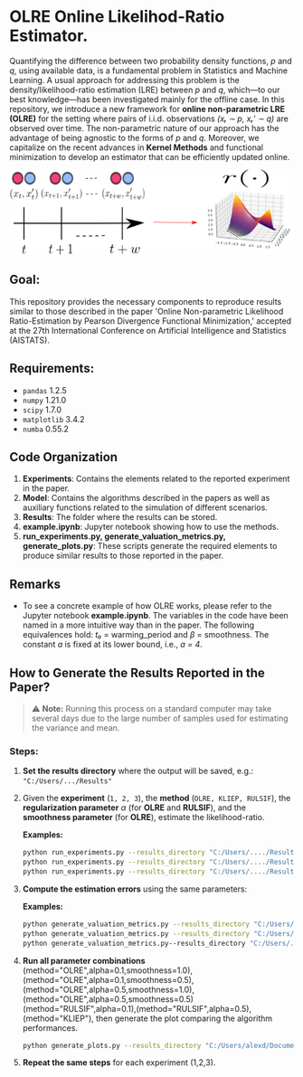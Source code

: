 # OLRE Online Likelihod-Ratio Estimator. 
Quantifying the difference between two probability density functions, *p* and *q*, using available data, is a fundamental problem in Statistics and Machine Learning. A usual approach for addressing this problem is the density/likelihood-ratio estimation (LRE) between *p* and *q*, which—to our best knowledge—has been investigated mainly for the offline case. In this repository, we introduce a new framework for **online non-parametric LRE (OLRE)** for the setting where pairs of i.i.d. observations *(xₜ ∼ p, xₜ' ∼ q)* are observed over time. The non-parametric nature of our approach has the advantage of being agnostic to the forms of *p* and *q*. Moreover, we capitalize on the recent advances in **Kernel Methods** and functional minimization to develop an estimator that can be efficiently updated online.

<div align="center">
  <img src="time_series_to_ratio.png" alt="OLRE Framework" width="600">
</div>

## Goal: 
This repository provides the necessary components to reproduce results similar to those described in the paper 'Online Non-parametric Likelihood Ratio-Estimation by Pearson Divergence Functional Minimization,' accepted at the 27th International Conference on Artificial Intelligence and Statistics (AISTATS).

## Requirements:
- `pandas` 1.2.5
- `numpy` 1.21.0
- `scipy` 1.7.0
- `matplotlib` 3.4.2
- `numba` 0.55.2

## Code Organization

1. **Experiments**: Contains the elements related to the reported experiment in the paper.
2. **Model**: Contains the algorithms described in the papers as well as auxiliary functions related to the simulation of different scenarios.
3. **Results**: The folder where the results can be stored.
4. **example.ipynb**: Jupyter notebook showing how to use the methods.
5. **run_experiments.py, generate_valuation_metrics.py, generate_plots.py**: These scripts generate the required elements to produce similar results to those reported in the paper.

## Remarks
- To see a concrete example of how OLRE works, please refer to the Jupyter notebook **example.ipynb**. The variables in the code have been named in a more intuitive way than in the paper. The following equivalences hold: *t₀* = warming_period and $\beta$ = smoothness. The constant *a* is fixed at its lower bound, i.e., *a = 4*.

## How to Generate the Results Reported in the Paper?

> ⚠️ **Note:** Running this process on a standard computer may take several days due to the large number of samples used for estimating the variance and mean.

### Steps:
1. **Set the results directory** where the output will be saved, e.g.:  
   `"C:/Users/.../Results"`

2. Given the **experiment** (`1, 2, 3`), the **method** (`OLRE, KLIEP, RULSIF`), the **regularization parameter** $\alpha$ (for **OLRE** and **RULSIF**), and the **smoothness parameter** (for **OLRE**), estimate the likelihood-ratio.  

   **Examples:**
   ```bash
   python run_experiments.py --results_directory "C:/Users/..../Results" --experiment 1 --T 10000 --n_runs 100 --alpha 0.1 --smoothness 1.0 --method "OLRE"
   python run_experiments.py --results_directory "C:/Users/..../Results" --experiment 1 --T 10000 --n_runs 100 --alpha 0.1 --method "RULSIF"
   python run_experiments.py --results_directory "C:/Users/..../Results" --experiment 1 --T 10000 --n_runs 100 --method "KLIEP"
   
3. **Compute the estimation errors** using the same parameters:
   
   **Examples:**
   ```bash
   python generate_valuation_metrics.py --results_directory "C:/Users/..../Results" --experiment 1 --T 10000 --n_runs 100 --alpha 0.1 --smoothness 1.0 --method "OLRE"
   python generate_valuation_metrics.py --results_directory "C:/Users/..../Results" --experiment 1 --T 10000 --n_runs 100 --alpha 0.1 --method "RULSIF"
   python generate_valuation_metrics.py--results_directory "C:/Users/..../Results" --experiment 1 --T 10000 --n_runs 100 --method "KLIEP"

4. **Run all parameter combinations** (method="OLRE",alpha=0.1,smoothness=1.0), (method="OLRE",alpha=0.1,smoothness=0.5),(method="OLRE",alpha=0.5,smoothness=1.0), (method="OLRE",alpha=0.5,smoothness=0.5)
   (method="RULSIF",alpha=0.1),(method="RULSIF",alpha=0.5),(method="KLIEP"), then generate the plot comparing the algorithm performances.
   ```bash
   python generate_plots.py --results_directory "C:/Users/alexd/Documents/OLRE/Results" --experiment 1

5. **Repeat the same steps** for each experiment (1,2,3). 

